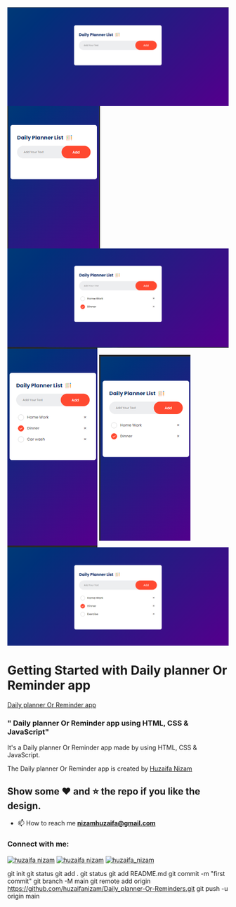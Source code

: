 <img src="./img/1.web.png" alt="GitHUB" align="center" >
<img src="./img/2.mobilepage.png" alt="GitHUB" align="center" >
<img src="./img/5.web.png" alt="GitHUB" align="center" >
<img src="./img/3.mobile.png" alt="GitHUB" align="center" >
<img src="./img/4.mobile.png" alt="GitHUB" align="center" >
<img src="./img/6.web.png" alt="GitHUB" align="center" >


# Getting Started with Daily planner Or Reminder app

<a href="https://huzaifanizam.github.io/Daily_planner-Or-Reminders/">Daily planner Or Reminder app</a>


### " Daily planner Or Reminder app using HTML, CSS &amp; JavaScript"



It's a  Daily planner Or Reminder app made by using HTML, CSS &amp; JavaScript.

The Daily planner Or Reminder app  is created by [Huzaifa Nizam](https://www.linkedin.com/in/huzaifa-nizam-741631264) 

## Show some :heart: and :star: the repo if you like the design.

- 📫 How to reach me **nizamhuzaifa@gmail.com**


<h3 align="left">Connect with me:</h3>
<p align="left">
<a href="https://linkedin.com/in/huzaifa nizam" target="blank"><img align="center" src="https://raw.githubusercontent.com/rahuldkjain/github-profile-readme-generator/master/src/images/icons/Social/linked-in-alt.svg" alt="huzaifa nizam" height="30" width="40" /></a>
<a href="https://fb.com/huzaifa nizam" target="blank"><img align="center" src="https://raw.githubusercontent.com/rahuldkjain/github-profile-readme-generator/master/src/images/icons/Social/facebook.svg" alt="huzaifa nizam" height="30" width="40" /></a>
<a href="https://instagram.com/huzaifa_nizam" target="blank"><img align="center" src="https://raw.githubusercontent.com/rahuldkjain/github-profile-readme-generator/master/src/images/icons/Social/instagram.svg" alt="huzaifa_nizam" height="30" width="40" /></a>
</p>


git init
git status
git add .
git status
git add README.md
git commit -m "first commit"
git branch -M main
git remote add origin https://github.com/huzaifanizam/Daily_planner-Or-Reminders.git
git push -u origin main